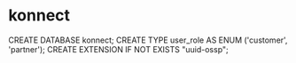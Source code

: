 # konnect
CREATE DATABASE konnect;
CREATE TYPE user_role AS ENUM ('customer', 'partner');
CREATE EXTENSION IF NOT EXISTS "uuid-ossp";